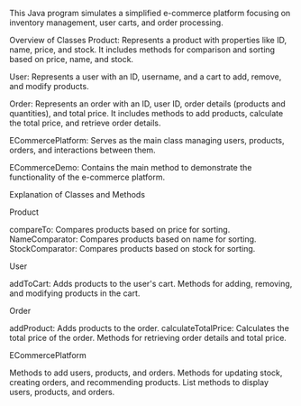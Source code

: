 This Java program simulates a simplified e-commerce platform focusing on inventory management, user carts, and order processing.

Overview of Classes
Product: Represents a product with properties like ID, name, price, and stock. It includes methods for comparison and sorting based on price, name, and stock.

User: Represents a user with an ID, username, and a cart to add, remove, and modify products.

Order: Represents an order with an ID, user ID, order details (products and quantities), and total price. It includes methods to add products, calculate the total price, and retrieve order details.

ECommercePlatform: Serves as the main class managing users, products, orders, and interactions between them.

ECommerceDemo: Contains the main method to demonstrate the functionality of the e-commerce platform.


Explanation of Classes and Methods

Product

compareTo: Compares products based on price for sorting.
NameComparator: Compares products based on name for sorting.
StockComparator: Compares products based on stock for sorting.

User

addToCart: Adds products to the user's cart.
Methods for adding, removing, and modifying products in the cart.

Order

addProduct: Adds products to the order.
calculateTotalPrice: Calculates the total price of the order.
Methods for retrieving order details and total price.

ECommercePlatform

Methods to add users, products, and orders.
Methods for updating stock, creating orders, and recommending products.
List methods to display users, products, and orders.